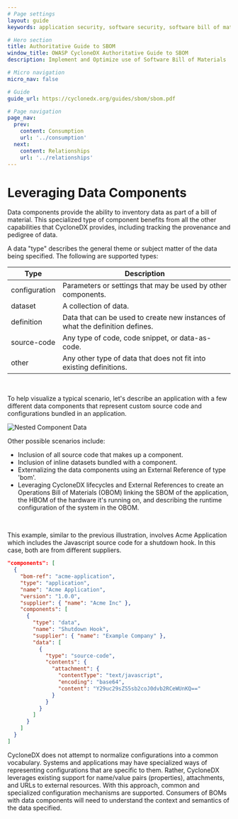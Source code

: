```yaml
---
# Page settings
layout: guide
keywords: application security, software security, software bill of material, SBOM, BOM, open source, supply chain, specification, spdx, license, package url, purl, cpe

# Hero section
title: Authoritative Guide to SBOM
window_title: OWASP CycloneDX Authoritative Guide to SBOM
description: Implement and Optimize use of Software Bill of Materials

# Micro navigation
micro_nav: false

# Guide
guide_url: https://cyclonedx.org/guides/sbom/sbom.pdf

# Page navigation
page_nav:
  prev:
    content: Consumption
    url: '../consumption'
  next:
    content: Relationships
    url: '../relationships'
---
```


# Leveraging Data Components

Data components provide the ability to inventory data as part of a bill of material. This specialized type of component
benefits from all the other capabilities that CycloneDX provides, including tracking the provenance and pedigree of data.

A data "type" describes the general theme or subject matter of the data being specified. The following are supported types:

| Type          | Description                                                                   |
|---------------|-------------------------------------------------------------------------------|
| configuration | Parameters or settings that may be used by other components.                  |
| dataset       | A collection of data.                                                         |
| definition    | Data that can be used to create new instances of what the definition defines. |
| source-code   | Any type of code, code snippet, or data-as-code.                              |
| other         | Any other type of data that does not fit into existing definitions.           |


<div style="page-break-after: always; visibility: hidden">
\emptyparagraph
</div>

To help visualize a typical scenario, let's describe an application with a few different data components that represent
custom source code and configurations bundled in an application.

![Nested Component Data](../../../theme/assets/images/guides/SBOM/Nested_Component_Data.svg)

Other possible scenarios include:
- Inclusion of all source code that makes up a component.
- Inclusion of inline datasets bundled with a component.
- Externalizing the data components using an External Reference of type 'bom'.
- Leveraging CycloneDX lifecycles and External References to create an Operations Bill of Materials (OBOM) linking the SBOM of the application, the HBOM of the hardware it's running on, and describing the runtime configuration of the system in the OBOM. 

<div style="page-break-after: always; visibility: hidden">
\newpage
</div>

This example, similar to the previous illustration, involves Acme Application which includes the Javascript source code 
for a shutdown hook. In this case, both are from different suppliers.

```json
"components": [
  {
    "bom-ref": "acme-application",
    "type": "application",
    "name": "Acme Application",
    "version": "1.0.0",
    "supplier": { "name": "Acme Inc" },
    "components": [
      {
        "type": "data",
        "name": "Shutdown Hook",
        "supplier": { "name": "Example Company" },      
        "data": [
          {
            "type": "source-code",
            "contents": {
              "attachment": {
                "contentType": "text/javascript",
                "encoding": "base64",
                "content": "Y29uc29sZS5sb2coJ0dvb2RCeWUnKQ=="
              }
            }
          }
        ]
      }
    ]
  }
]
```

CycloneDX does not attempt to normalize configurations into a common vocabulary. Systems and applications may have 
specialized ways of representing configurations that are specific to them. Rather, CycloneDX leverages existing support for
name/value pairs (properties), attachments, and URLs to external resources. With this approach, common and specialized
configuration mechanisms are supported. Consumers of BOMs with data components will need to understand the context and
semantics of the data specified.

<div style="page-break-after: always; visibility: hidden">
\newpage
</div>
